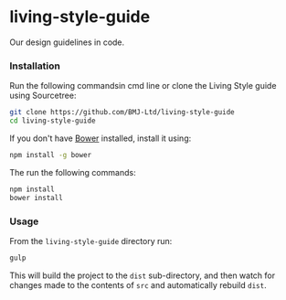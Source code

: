 living-style-guide
==================

Our design guidelines in code.


### Installation

Run the following commandsin cmd line or clone the Living Style guide using Sourcetree:

```sh
git clone https://github.com/BMJ-Ltd/living-style-guide
cd living-style-guide
```
If you don't have [Bower](http://bower.io/) installed, install it using:

```sh
npm install -g bower
```
The run the following commands:

```sh
npm install
bower install
```


### Usage

From the `living-style-guide` directory run:

```sh
gulp
```

This will build the project to the `dist` sub-directory, and then watch for changes made to the contents of `src` and automatically rebuild `dist`.